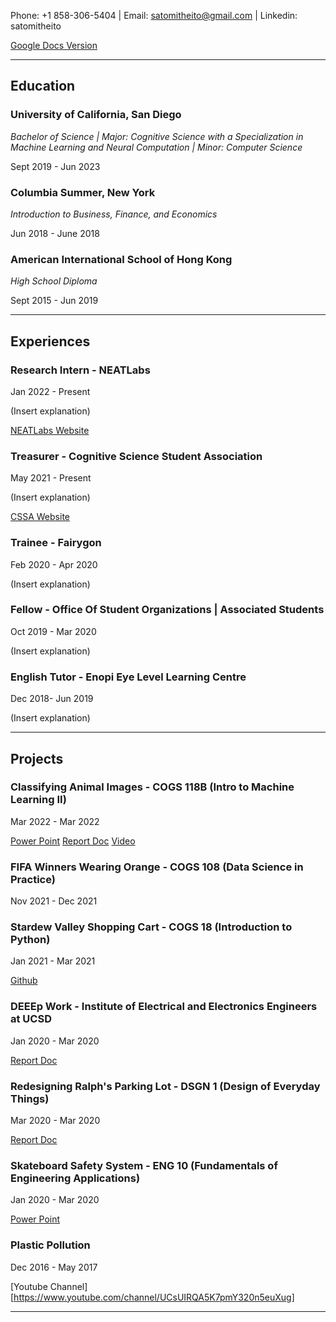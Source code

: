 Phone: +1 858-306-5404 | Email: satomitheito@gmail.com | Linkedin: satomitheito

[Google Docs Version](https://docs.google.com/document/d/16ljBFjZszeJv5OTnmaDkCz9BR4LCdXQwsXf7uN9k_5Q/edit?usp=sharing)

---
## Education
### University of California, San Diego 
*Bachelor of Science | Major: Cognitive Science with a Specialization in Machine Learning and Neural Computation | Minor: Computer Science*

Sept 2019 - Jun 2023

### Columbia Summer, New York
*Introduction to Business, Finance, and Economics*

Jun 2018 - June 2018


### American International School of Hong Kong
*High School Diploma*

Sept 2015 - Jun 2019

---

## Experiences 
### Research Intern - NEATLabs
Jan 2022 - Present 

(Insert explanation)

[NEATLabs Website](https://neatlabs.ucsd.edu/index.html)


### Treasurer - Cognitive Science Student Association 
May 2021 - Present

(Insert explanation)

[CSSA Website](https://cssa-ucsd.org/#/)


### Trainee - Fairygon 
Feb 2020 - Apr 2020

(Insert explanation) 


### Fellow - Office Of Student Organizations | Associated Students
Oct 2019 - Mar 2020 

(Insert explanation) 


### English Tutor - Enopi Eye Level Learning Centre 
Dec 2018- Jun 2019

(Insert explanation) 

---

## Projects 

### Classifying Animal Images - COGS 118B (Intro to Machine Learning II)
Mar 2022 - Mar 2022

[Power Point](https://docs.google.com/presentation/d/1BvKiHuf3KMM9rC31lKVJiMy7wL1EO32qqVW4Q3TE8go/edit?usp=sharing)
[Report Doc](https://docs.google.com/document/d/1npZt5AmOw5H6HAmAkiWImiCBls29TT0qAIaXuKbur6k/edit?usp=sharing)
[Video](https://drive.google.com/file/d/1vYAc64DjNcLIO2HQKlL1TdimNBuubrY6/view?usp=sharing)

### FIFA Winners Wearing Orange - COGS 108 (Data Science in Practice)
Nov 2021 - Dec 2021


### Stardew Valley Shopping Cart - COGS 18 (Introduction to Python)
Jan 2021 - Mar 2021

[Github](https://github.com/satomitheito/COGS18)


### DEEEp Work - Institute of Electrical and Electronics Engineers at UCSD
Jan 2020 - Mar 2020 


[Report Doc](https://docs.google.com/document/d/1Hws-riErodUQJlsDMCisj5t5Z2H1adTCzAhOHNWS1MQ/edit)


### Redesigning Ralph's Parking Lot - DSGN 1 (Design of Everyday Things)
Mar 2020 - Mar 2020

[Report Doc](https://docs.google.com/document/d/1pj5nzgQU7PjQzxMcy34b-j5CJMu6oVG9jod3bfQp1-E/edit)


### Skateboard Safety System - ENG 10 (Fundamentals of Engineering Applications)
Jan 2020 - Mar 2020 

[Power Point](https://docs.google.com/presentation/d/1a4f0jeQiOt_RZk-05sOUlFMD7DGaG6ECZM7DC-M0Urk/edit?usp=sharing)


### Plastic Pollution 
Dec 2016 - May 2017

[Youtube Channel][https://www.youtube.com/channel/UCsUIRQA5K7pmY320n5euXug]

---



